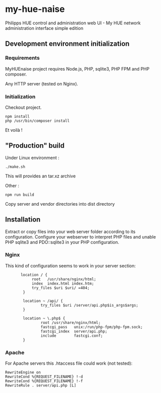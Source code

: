 # my-hue-naise
Philipps HUE control and administration web UI - My HUE network administration interface simple edition

## Development environment initialization

### Requirements
MyHUEnaise project requires Node.js, PHP, sqlite3, PHP FPM and PHP composer.

Any HTTP server (tested on Nginx).

### Initialization
Checkout project.
```
npm install
php /usr/bin/composer install
```

Et voilà !

## "Production" build
Under Linux environment :
```
./make.sh
```
This will provides an tar.xz archive

Other :
```
npm run build
```
Copy server and vendor directories into dist directory

## Installation
Extract or copy files into your web server folder according to its configuration.
Configure your webserver to interpret PHP files and unable PHP sqlite3 and PDO::sqlite3 in your PHP configuration.

### Nginx
This kind of configuration seems to work in your server section:
```
       location / {
            root   /usr/share/nginx/html;
            index  index.html index.htm;
            try_files $uri $uri/ =404;
        }

        location ~ /api/ {
                try_files $uri /server/api.php$is_args$args;
        }

        location ~ \.php$ {
                root /usr/share/nginx/html;
                fastcgi_pass   unix:/run/php-fpm/php-fpm.sock;
                fastcgi_index  server/api.php;
                include        fastcgi.conf;
        }
```

### Apache
For Apache servers this .htaccess file could work (not tested):
```
RewriteEngine on
RewriteCond %{REQUEST_FILENAME} !-d
RewriteCond %{REQUEST_FILENAME} !-f
RewriteRule . server/api.php [L]
```

